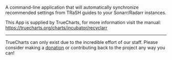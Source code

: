A command-line application that will automatically synchronize recommended settings from TRaSH guides to your Sonarr/Radarr instances.


This App is supplied by TrueCharts, for more information visit the manual: https://truecharts.org/charts/incubator/recyclarr

---

TrueCharts can only exist due to the incredible effort of our staff.
Please consider making a [donation](https://truecharts.org/docs/about/sponsor) or contributing back to the project any way you can!
